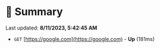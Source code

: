 # 📖 Summary
Last updated: **8/11/2023, 5:42:45 AM**

- `GET` [https://google.com](https://google.com) - **Up** (181ms)
